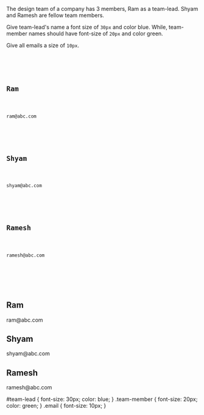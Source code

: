 The design team of a
company has 3 members,
Ram as a team-lead.
Shyam and Ramesh are fellow
team members.

Give team-lead's name
a font size of `30px`
and color blue.
While, team-member names
should have font-size
of `20px` and color green.

Give all emails a size
of `10px`.


<codeblock language="css" type="exercise" testMode="fixedInput">
<code>
<panel language="html">
<div>
  <h2>Ram</h2>
  <p>ram@abc.com</p>
</div>
<div>
  <h2>Shyam</h2>
  <p>shyam@abc.com</p>
</div>
<div>
  <h2>Ramesh</h2>
  <p>ramesh@abc.com</p>
</div>
</panel>
<panel language="css">
</panel>
</code>
<solution>
<panel language="html">
<div>
  <h2 id="team-lead">Ram</h2>
  <p class="email">ram@abc.com</p>
</div>
<div>
  <h2 class="team-member">Shyam</h2>
  <p class="email">shyam@abc.com</p>
</div>
<div>
  <h2 class="team-member">Ramesh</h2>
  <p class="email">ramesh@abc.com</p>
</div>
</panel>
<panel language="css">
#team-lead {
  font-size: 30px;
  color: blue;
}
.team-member {
  font-size: 20px;
  color: green;
}
.email {
  font-size: 10px;
}
</panel>
</solution>
</codeblock>